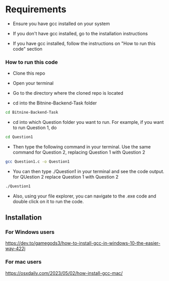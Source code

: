 # Requirements

- Ensure you have gcc installed on your system

- If you don't have gcc installed, go to the installation instructions

- If you have gcc installed, follow the instructions on "How to run this code" section

### How to run this code

- Clone this repo

- Open your terminal

- Go to the directory where the cloned repo is located

- cd into the Bitnine-Backend-Task folder
```bash
cd Bitnine-Backend-Task
```

- cd into which Question folder you want to run. For example, if you want to run Question 1, do
```bash
cd Question1
```

- Then type the following command in your terminal. Use the same command for Question 2, replacing Question 1 with Question 2
```bash
gcc Question1.c -o Question1
```

- You can then type ./Question1 in your terminal and see the code output. for QUestion 2 replace Question 1 with Question 2
```bash
./Question1
```

- Also, using your file explorer, you can navigate to the .exe code and double click on it to run the code.

## Installation

### For Windows users

https://dev.to/gamegods3/how-to-install-gcc-in-windows-10-the-easier-way-422j

### For mac users

https://osxdaily.com/2023/05/02/how-install-gcc-mac/
